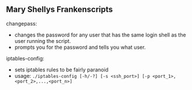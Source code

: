 Mary Shellys Frankenscripts 
---------------------------
changepass:
 - changes the password for any user that has the same login shell as the user running the script.
 - prompts you for the password and tells you what user.

iptables-config:
 - sets iptables rules to be fairly paranoid
 - usage: `./iptables-config [-h/-?] [-s <ssh_port>] [-p <port_1>,<port_2>,...,<port_n>]`

